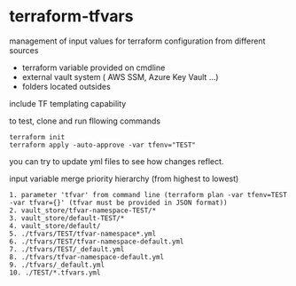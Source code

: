 # terraform-tfvars

management of input values for terraform configuration from different sources

- terraform variable provided on cmdline
- external vault system ( AWS SSM, Azure Key Vault ...)
- folders located outsides

include  TF templating capability


to test, clone and run fllowing commands
```
terraform init
terraform apply -auto-approve -var tfenv="TEST"
```
you can try to update yml files to see how changes reflect.



input variable merge priority hierarchy (from highest to lowest)

```
1. parameter 'tfvar' from command line (terraform plan -var tfenv=TEST -var tfvar={}' (tfvar must be provided in JSON format))
2. vault_store/tfvar-namespace-TEST/*
3. vault_store/default-TEST/*
4. vault_store/default/
5. ./tfvars/TEST/tfvar-namespace*.yml
6. ./tfvars/TEST/tfvar-namespace-default.yml
7. ./tfvars/TEST/_default.yml
8. ./tfvars/tfvar-namespace-default.yml
9. ./tfvars/_default.yml
10. ./TEST/*.tfvars.yml
```


